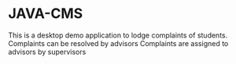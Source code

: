 # JAVA-CMS
This is a desktop demo application to lodge complaints of students.
Complaints can be resolved by advisors
Complaints are assigned to advisors by supervisors
